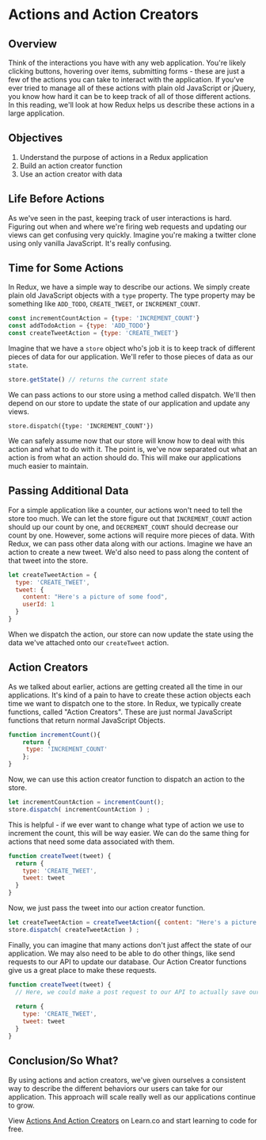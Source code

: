 # Actions and Action Creators

## Overview

Think of the interactions you have with any web application. You're likely clicking buttons, hovering over items, submitting forms - these are just a few of the actions you can take to interact with the application. If you've ever tried to manage all of these actions with plain old JavaScript or jQuery, you know how hard it can be to keep track of all of those different actions. In this reading, we'll look at how Redux helps us describe these actions in a large application. 

## Objectives
1. Understand the purpose of actions in a Redux application
2. Build an action creator function
3. Use an action creator with data

## Life Before Actions

As we've seen in the past, keeping track of user interactions is hard. Figuring out when and where we're firing web requests and updating our views can get confusing very quickly. Imagine you're making a twitter clone using only vanilla JavaScript. It's really confusing.

## Time for Some Actions

In Redux, we have a simple way to describe our actions. We simply create plain old JavaScript objects with a `type` property. The type property may be something like `ADD_TODO`, `CREATE_TWEET`, or `INCREMENT_COUNT`. 

```javascript
const incrementCountAction = {type: 'INCREMENT_COUNT'}
const addTodoAction = {type: 'ADD_TODO'}
const createTweetAction = {type: 'CREATE_TWEET'}
```

Imagine that we have a `store` object who's job it is to keep track of different pieces of data for our application. We'll refer to those pieces of data as our `state`. 

```javascript
store.getState() // returns the current state
```

We can pass actions to our store using a method called dispatch. We'll then depend on our store to update the state of our application and update any views. 

```
store.dispatch({type: 'INCREMENT_COUNT'})
```

We can safely assume now that our store will know how to deal with this action and what to do with it. The point is, we've now separated out what an action is from what an action should do. This will make our applications much easier to maintain. 

## Passing Additional Data

For a simple application like a counter, our actions won't need to tell the store too much. We can let the store figure out that `INCREMENT_COUNT` action should up our count by one, and `DECREMENT_COUNT` should decrease our count by one. However, some actions will require more pieces of data. With Redux, we can pass other data along with our actions. Imagine we have an action to create a new tweet. We'd also need to pass along the content of that tweet into the store. 

```javascript
let createTweetAction = {
  type: 'CREATE_TWEET',
  tweet: {
    content: "Here's a picture of some food",
    userId: 1
  }
}
```

When we dispatch the action, our store can now update the state using the data we've attached onto our `createTweet` action.

## Action Creators

As we talked about earlier, actions are getting created all the time in our applications. It's kind of a pain to have to create these action objects each time we want to dispatch one to the store. In Redux, we typically create functions, called "Action Creators". These are just normal JavaScript functions that return normal JavaScript Objects. 

```javascript
function incrementCount(){
	return {
	 type: 'INCREMENT_COUNT'
	};
}
```

Now, we can use this action creator function to dispatch an action to the store. 

```javascript
let incrementCountAction = incrementCount();
store.dispatch( incrementCountAction ) ;
```

This is helpful - if we ever want to change what type of action we use to increment the count, this will be way easier. We can do the same thing for actions that need some data associated with them.

```javascript
function createTweet(tweet) {
  return {
    type: 'CREATE_TWEET',
    tweet: tweet
  }
}
```

Now, we just pass the tweet into our action creator function.

```javascript
let createTweetAction = createTweetAction({ content: "Here's a picture of some food", userId: 1});
store.dispatch( createTweetAction ) ;
```

Finally, you can imagine that many actions don't just affect the state of our application. We may also need to be able to do other things, like send requests to our API to update our database. Our Action Creator functions give us a great place to make these requests. 

```javascript
function createTweet(tweet) {
  // Here, we could make a post request to our API to actually save our tweet...
	
  return {
    type: 'CREATE_TWEET',
    tweet: tweet
  }
}
```

## Conclusion/So What?

By using actions and action creators, we've given ourselves a consistent way to describe the different behaviors our users can take for our application. This approach will scale really well as our applications continue to grow. 

<p class='util--hide'>View <a href='https://learn.co/lessons/react-redux-actions-and-action-creators'>Actions And Action Creators</a> on Learn.co and start learning to code for free.</p>
